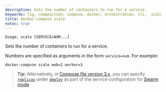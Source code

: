 ```yaml
---
description: Sets the number of containers to run for a service.
keywords: fig, composition, compose, docker, orchestration, cli,  scale
title: docker-compose scale
notoc: true
---
```


```
Usage: scale [SERVICE=NUM...]
```

Sets the number of containers to run for a service.

Numbers are specified as arguments in the form `service=num`. For example:

    docker-compose scale web=2 worker=3

>**Tip:** Alternatively, in
[Compose file version 3.x](/compose/compose-file/index.md), you can specify
[`replicas`](/compose/compose-file/index.md#replicas)
under [`deploy`](/compose/compose-file/index.md#deploy) as part of the
service configuration for [Swarm mode](/engine/swarm/).
